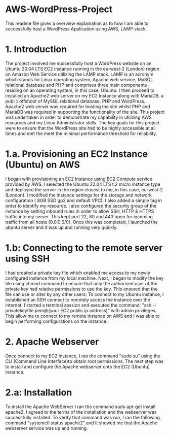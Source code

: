 # AWS-WordPress-Project
This readme file gives a overview explaination as to how I am able to successfully host a WordPress Application using AWS, LAMP stack.
# 1. Introduction
The project involved me successfully host a WordPress website on an Ubuntu 20.04 LTS EC2 instance running in the eu-west-2 (London) region on Amazon Web Service utilizing the LAMP stack.  LAMP is an acronym which stands for Linux operating system, Apache web service, MySQL relational database and PHP and comprises three main components residing on an operating system, in this case, Ubuntu. 
I then proceed to installed an Apache2 web server on my EC2 Instance along with MariaDB, a public offshoot of MySQL relational database, PHP and WordPress. Apache2 web server was required for hosting the site whilst PHP and MariaDB was required in supporting the functionality of the site.
This project was undertaken in order to demonstrate my capability in utilizing AWS resources and my Linux Administrator skills. The key goals for this project were to ensure that the WordPress site had to be highly accessible at all times and met the meet the minimal performance threshold for reliability.

# 1.a. Provisioning an EC2 Instance (Ubuntu) on AWS
I began with provisioning an EC2 Instance using EC2 Compute service provided by AWS. I selected the Ubuntu 22.04 LTS t.2 micro instance type and deployed the server in the region closest to me, in this case, eu-west-2 (London). 
I modified the instance settings for the storage and network configuration ( 8GB SSD gp2 and default VPC). I also added a simple tag in order to identify my resource.
I also configured the security group of the instance by setting inbound rules in order to allow SSH, HTTP & HTTPS traffic into my server. This kept port 22, 80 and 443 open for incoming traffic from all hosts (0.0.0.0/0). Once this was completed, I launched the ubuntu server and it was up and running very quickly.

# 1.b: Connecting to the remote server using SSH
I had created a private key file which enabled me access to my newly configured instance from my local machine. Next, I began to modify the key file using chmod command to ensure that only the authorised user of the private key had relative permissions to use the key. This ensured that the file can use or alter by any other users.
To connect to my Ubuntu instance, I established an SSH connect to remotely access the instance over the internet. I started a terminal session and executed the command: "ssh -i privatekeyfile.pem@(your EC2 public ip address)" with admin privileges. This allow me to connect to my remote instance on AWS and I was able to begin performing configurations on the instance.

# 2. Apache Webserver
Once connect to my EC2 Instance, I ran the command "sudo su" using the CLI (Command Line Interface)to obtain root permissions. The next step was to install and configure the Apache webserver onto the EC2 (Ubuntu) Instance. 

# 2.a: Installation
To install the Apache WebServer I ran the command sudo apt-get install apache2. I agreed to the terms of the installation and the webserver was successfully installed. To verify that command was run, I ran the following command "systemctl status apache2" and it showed me that the Apache webserver service was up and running.

